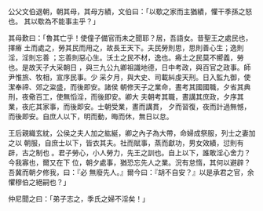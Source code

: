 公父文伯退朝，朝其母，其母方績，文伯曰：「以歜之家而主猶績，懼干季孫之怒也。
其以歜為不能事主乎？」

其母歎曰：「魯其亡乎！使僮子備官而未之聞耶？居，吾語女。昔聖王之處民也，擇瘠
土而處之，勞其民而用之，故長王天下。夫民勞則思，思則善心生；逸則淫，淫則忘善
；忘善則惡心生。沃土之民不材，逸也。瘠土之民莫不嚮義，勞也。是故天子大采朝日
，與三九公九卿祖識地德，日中考政，與百官之政事。師尹惟旅、牧相，宣序民事。少
采夕月，與大史、司載糾虔天刑。日入監九御，使潔奉禘、郊之粢盛，而後即安。諸侯
朝修天子之業命，晝考其國國職，夕省其典刑，夜儆百工，使無慆淫，而後即安。卿大
夫朝考其職，晝講其庶政，夕序其業，夜庀其家事，而後即安。士朝受業，晝而講貫，
夕而習復，夜而計過無憾，而後即安。自庶人以下，明而動，晦而休，無日以怠。

王后親織玄紞，公侯之夫人加之紘綖，卿之內子為大帶，命婦成祭服，列士之妻加之以
朝服，自庶士以下，皆衣其夫。社而賦事，蒸而獻功，男女效績，愆則有辟，古之制也
。君子勞心，小人勞力，先王之訓也。自上以下，誰敢淫心舍力？今我寡也，爾又在下
位，朝夕處事，猶恐忘先人之業。況有怠惰，其何以避辟？吾冀而朝夕修我，曰：『必
無廢先人。』爾今曰：『胡不自安？』以是承君之官，余懼穆伯之絕嗣也？」

仲尼聞之曰：「弟子志之，季氏之婦不淫矣！」

